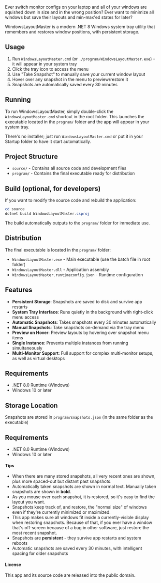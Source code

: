 
Ever switch monitor configs on your laptop and all of your windows are squished down in size and in the wrong position? Ever want to minimize all windows but save their layouts and min-max'ed states for later?

WindowsLayoutMaster is a modern .NET 8 Windows system tray utility that remembers and restores window positions, with persistent storage.

## Usage

1. Run `WindowsLayoutMaster.cmd` (or `./program/WindowsLayoutMaster.exe`) - it will appear in your system tray
2. Click the tray icon to access the menu
3. Use "Take Snapshot" to manually save your current window layout
4. Hover over any snapshot in the menu to preview/restore it
5. Snapshots are automatically saved every 30 minutes


## Running

To run WindowsLayoutMaster, simply double-click the `WindowsLayoutMaster.cmd` shortcut in the root folder. This launches the executable located in the `program/` folder and the app will appear in your system tray.

There's no installer; just run `WindowsLayoutMaster.cmd` or put it in your Startup folder to have it start automatically.

## Project Structure

- `source/` - Contains all source code and development files
- `program/` - Contains the final executable ready for distribution


## Build (optional, for developers)

If you want to modify the source code and rebuild the application:

```powershell
cd source
dotnet build WindowsLayoutMaster.csproj
```

The build automatically outputs to the `program/` folder for immediate use.

## Distribution

The final executable is located in the `program/` folder:
- `WindowsLayoutMaster.exe` - Main executable (use the batch file in root folder)
- `WindowsLayoutMaster.dll` - Application assembly  
- `WindowsLayoutMaster.runtimeconfig.json` - Runtime configuration


## Features

- **Persistent Storage**: Snapshots are saved to disk and survive app restarts
- **System Tray Interface**: Runs quietly in the background with right-click menu access
- **Automatic Snapshots**: Takes snapshots every 30 minutes automatically
- **Manual Snapshots**: Take snapshots on-demand via the tray menu
- **Preview on Hover**: Preview layouts by hovering over snapshot menu items
- **Single Instance**: Prevents multiple instances from running simultaneously
- **Multi-Monitor Support**: Full support for complex multi-monitor setups, as well as virtual desktops

## Requirements

- .NET 8.0 Runtime (Windows)
- Windows 10 or later



## Storage Location

Snapshots are stored in `program/snapshots.json` (in the same folder as the executable)

## Requirements

- .NET 8.0 Runtime (Windows)
- Windows 10 or later


#### Tips
* When there are many stored snapshots, all very recent ones are shown, plus more spaced-out but distant past snapshots.
* Automatically taken snapshots are shown in normal text. Manually taken snapshots are shown in **bold**.
* As you mouse over each snapshot, it is restored, so it's easy to find the layout you want.
* Snapshots keep track of, and restore, the "normal size" of windows even if they're currently minimized or maximized.
* This app makes sure all windows fit inside a currently-visible display when restoring snapshots. Because of that, if you ever have a window that's off-screen because of a bug in other software, just restore the most recent snapshot.
* Snapshots are **persistent** - they survive app restarts and system reboots
* Automatic snapshots are saved every 30 minutes, with intelligent spacing for older snapshots


#### License
This app and its source code are released into the public domain.